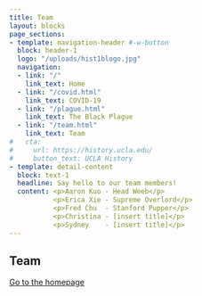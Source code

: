```yaml
---
title: Team
layout: blocks
page_sections:
- template: navigation-header #-w-button
  block: header-1
  logo: "/uploads/hist1blogo.jpg" 
  navigation:
  - link: "/"
    link_text: Home
  - link: "/covid.html" 
    link_text: COVID-19
  - link: "/plague.html"
    link_text: The Black Plague
  - link: "/team.html"
    link_text: Team
#   cta:
#     url: https://history.ucla.edu/
#     button_text: UCLA History
- template: detail-content
  block: text-1
  headline: Say hello to our team members! 
  content: <p>Aaron Kuo - Head Weeb</p>
           <p>Erica Xie - Supreme Overlord</p>
           <p>Fred Chu  - Stanford Pupper</p>
           <p>Christina - [insert title]</p>
           <p>Sydney    - [insert title]</p>
--- 
```

## Team

[Go to the homepage](/ "Back to homepage")

<!-- <u1>
    {% for author in site.authors %}
        <li>
            <h2><a href="{{ author.url }}">{{ author.name }}</a></h2>
            <h3>{{ author.position }}</h3>
            <p>{{ author.content | markdownify }}</p>
        </li>
    {% endfor %}
</u1> -->